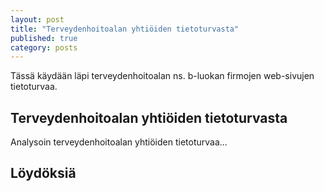 ```yaml
---
layout: post
title: "Terveydenhoitoalan yhtiöiden tietoturvasta"
published: true
category: posts
---
```


Tässä käydään läpi terveydenhoitoalan ns. b-luokan firmojen web-sivujen tietoturvaa.
<!--more-->

## Terveydenhoitoalan yhtiöiden tietoturvasta

Analysoin terveydenhoitoalan yhtiöiden tietoturvaa...

## Löydöksiä
